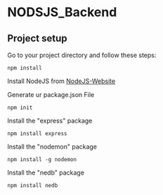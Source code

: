 # NODSJS_Backend

## Project setup
Go to your project directory and follow these steps:

```
npm install
```
Install NodeJS from [NodeJS-Website](https://nodejs.org/en/)

Generate ur package.json File
```
npm init
```
Install the "express" package
```
npm install express
```
Install the "nodemon" package
```
npm install -g nodemon
```
Install the "nedb" package
```
npm install nedb
```

